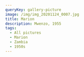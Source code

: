 ```yaml
---
queryKey: gallery-picture
image: /img/img_20201124_0007.jpg
title: Marion
description: Mwenzo, 1955
tags:
  - All pictures
  - Marion
  - Zambia
  - 1950s
---
```

